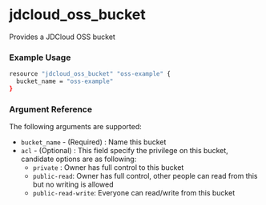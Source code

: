 # jdcloud\_oss\_bucket

Provides a JDCloud OSS bucket

### Example Usage

```bash
resource "jdcloud_oss_bucket" "oss-example" {
  bucket_name = "oss-example"
}
```

### Argument Reference 

The following arguments are supported:

* `bucket_name` - \(Required\) : Name this bucket
* `acl` - \(Optional\) : This field specify the privilege on this bucket, candidate options are as following:
  * `private` : Owner has full control to this bucket
  * `public-read`: Owner has full control, other people can read from this but no writing is allowed
  * `public-read-write`: Everyone can read/write from this bucket



